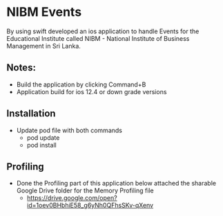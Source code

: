 # NIBM Events

By using swift developed an ios application to handle Events for the Educational Institute called NIBM - National Institute of Business Management in Sri Lanka.

## Notes:

- Build the application by clicking Command+B
- Application build for ios 12.4 or down grade versions

## Installation

- Update pod file with both commands
   - pod update
   - pod install

## Profiling

- Done the Profiling part of this application below attached the sharable Google Drive folder for the Memory Profiling file
    - https://drive.google.com/open?id=1oev0BHbhiE58_g6yNh0QFhsSKv-qXenv
